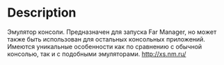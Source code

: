 # Description #

Эмулятор консоли. Предназначен для запуска Far Manager, но может также быть использован для остальных консольных приложений. Имеются уникальные особенности как по сравнению с обычной консолью, так и с подобными эмуляторами. http://xs.nm.ru/